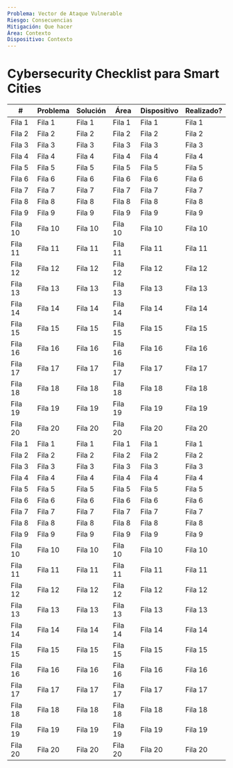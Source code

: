```yaml
---
Problema: Vector de Ataque Vulnerable
Riesgo: Consecuencias
Mitigación: Que hacer
Área: Contexto
Dispositivo: Contexto
---
```



# Cybersecurity Checklist para Smart Cities

| # | Problema | Solución | Área | Dispositivo | Realizado? |
|-----------|-----------|-----------|-----------|-----------|-----------|
| Fila 1    | Fila 1    | Fila 1    | Fila 1    | Fila 1    | Fila 1    |
| Fila 2    | Fila 2    | Fila 2    | Fila 2    | Fila 2    | Fila 2    |
| Fila 3    | Fila 3    | Fila 3    | Fila 3    | Fila 3    | Fila 3    |
| Fila 4    | Fila 4    | Fila 4    | Fila 4    | Fila 4    | Fila 4    |
| Fila 5    | Fila 5    | Fila 5    | Fila 5    | Fila 5    | Fila 5    |
| Fila 6    | Fila 6    | Fila 6    | Fila 6    | Fila 6    | Fila 6    |
| Fila 7    | Fila 7    | Fila 7    | Fila 7    | Fila 7    | Fila 7    |
| Fila 8    | Fila 8    | Fila 8    | Fila 8    | Fila 8    | Fila 8    |
| Fila 9    | Fila 9    | Fila 9    | Fila 9    | Fila 9    | Fila 9    |
| Fila 10   | Fila 10   | Fila 10   | Fila 10   | Fila 10   | Fila 10   |
| Fila 11   | Fila 11   | Fila 11   | Fila 11   | Fila 11   | Fila 11   |
| Fila 12   | Fila 12   | Fila 12   | Fila 12   | Fila 12   | Fila 12   |
| Fila 13   | Fila 13   | Fila 13   | Fila 13   | Fila 13   | Fila 13   |
| Fila 14   | Fila 14   | Fila 14   | Fila 14   | Fila 14   | Fila 14   |
| Fila 15   | Fila 15   | Fila 15   | Fila 15   | Fila 15   | Fila 15   |
| Fila 16   | Fila 16   | Fila 16   | Fila 16   | Fila 16   | Fila 16   |
| Fila 17   | Fila 17   | Fila 17   | Fila 17   | Fila 17   | Fila 17   |
| Fila 18   | Fila 18   | Fila 18   | Fila 18   | Fila 18   | Fila 18   |
| Fila 19   | Fila 19   | Fila 19   | Fila 19   | Fila 19   | Fila 19   |
| Fila 20   | Fila 20   | Fila 20   | Fila 20   | Fila 20   | Fila 20   |
| Fila 1    | Fila 1    | Fila 1    | Fila 1    | Fila 1    | Fila 1    |
| Fila 2    | Fila 2    | Fila 2    | Fila 2    | Fila 2    | Fila 2    |
| Fila 3    | Fila 3    | Fila 3    | Fila 3    | Fila 3    | Fila 3    |
| Fila 4    | Fila 4    | Fila 4    | Fila 4    | Fila 4    | Fila 4    |
| Fila 5    | Fila 5    | Fila 5    | Fila 5    | Fila 5    | Fila 5    |
| Fila 6    | Fila 6    | Fila 6    | Fila 6    | Fila 6    | Fila 6    |
| Fila 7    | Fila 7    | Fila 7    | Fila 7    | Fila 7    | Fila 7    |
| Fila 8    | Fila 8    | Fila 8    | Fila 8    | Fila 8    | Fila 8    |
| Fila 9    | Fila 9    | Fila 9    | Fila 9    | Fila 9    | Fila 9    |
| Fila 10   | Fila 10   | Fila 10   | Fila 10   | Fila 10   | Fila 10   |
| Fila 11   | Fila 11   | Fila 11   | Fila 11   | Fila 11   | Fila 11   |
| Fila 12   | Fila 12   | Fila 12   | Fila 12   | Fila 12   | Fila 12   |
| Fila 13   | Fila 13   | Fila 13   | Fila 13   | Fila 13   | Fila 13   |
| Fila 14   | Fila 14   | Fila 14   | Fila 14   | Fila 14   | Fila 14   |
| Fila 15   | Fila 15   | Fila 15   | Fila 15   | Fila 15   | Fila 15   |
| Fila 16   | Fila 16   | Fila 16   | Fila 16   | Fila 16   | Fila 16   |
| Fila 17   | Fila 17   | Fila 17   | Fila 17   | Fila 17   | Fila 17   |
| Fila 18   | Fila 18   | Fila 18   | Fila 18   | Fila 18   | Fila 18   |
| Fila 19   | Fila 19   | Fila 19   | Fila 19   | Fila 19   | Fila 19   |
| Fila 20   | Fila 20   | Fila 20   | Fila 20   | Fila 20   | Fila 20   |
